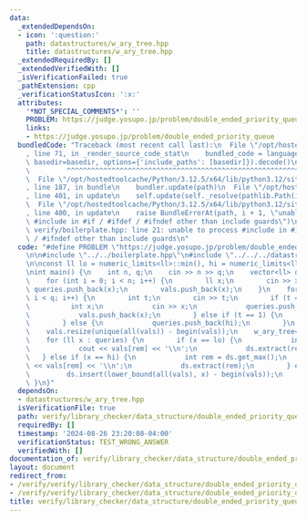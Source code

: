 ```yaml
---
data:
  _extendedDependsOn:
  - icon: ':question:'
    path: datastructures/w_ary_tree.hpp
    title: datastructures/w_ary_tree.hpp
  _extendedRequiredBy: []
  _extendedVerifiedWith: []
  _isVerificationFailed: true
  _pathExtension: cpp
  _verificationStatusIcon: ':x:'
  attributes:
    '*NOT_SPECIAL_COMMENTS*': ''
    PROBLEM: https://judge.yosupo.jp/problem/double_ended_priority_queue
    links:
    - https://judge.yosupo.jp/problem/double_ended_priority_queue
  bundledCode: "Traceback (most recent call last):\n  File \"/opt/hostedtoolcache/Python/3.12.5/x64/lib/python3.12/site-packages/onlinejudge_verify/documentation/build.py\"\
    , line 71, in _render_source_code_stat\n    bundled_code = language.bundle(stat.path,\
    \ basedir=basedir, options={'include_paths': [basedir]}).decode()\n          \
    \         ^^^^^^^^^^^^^^^^^^^^^^^^^^^^^^^^^^^^^^^^^^^^^^^^^^^^^^^^^^^^^^^^^^^^^^^^^^^^^^^^^\n\
    \  File \"/opt/hostedtoolcache/Python/3.12.5/x64/lib/python3.12/site-packages/onlinejudge_verify/languages/cplusplus.py\"\
    , line 187, in bundle\n    bundler.update(path)\n  File \"/opt/hostedtoolcache/Python/3.12.5/x64/lib/python3.12/site-packages/onlinejudge_verify/languages/cplusplus_bundle.py\"\
    , line 401, in update\n    self.update(self._resolve(pathlib.Path(included), included_from=path))\n\
    \  File \"/opt/hostedtoolcache/Python/3.12.5/x64/lib/python3.12/site-packages/onlinejudge_verify/languages/cplusplus_bundle.py\"\
    , line 400, in update\n    raise BundleErrorAt(path, i + 1, \"unable to process\
    \ #include in #if / #ifdef / #ifndef other than include guards\")\nonlinejudge_verify.languages.cplusplus_bundle.BundleErrorAt:\
    \ verify/boilerplate.hpp: line 21: unable to process #include in #if / #ifdef\
    \ / #ifndef other than include guards\n"
  code: "#define PROBLEM \"https://judge.yosupo.jp/problem/double_ended_priority_queue\"\
    \n\n#include \"../../boilerplate.hpp\"\n#include \"../../../datastructures/w_ary_tree.hpp\"\
    \n\nconst ll lo = numeric_limits<ll>::min(), hi = numeric_limits<ll>::max();\n\
    \nint main() {\n    int n, q;\n    cin >> n >> q;\n    vector<ll> queries, vals;\n\
    \    for (int i = 0; i < n; i++) {\n        ll x;\n        cin >> x;\n       \
    \ queries.push_back(x);\n        vals.push_back(x);\n    }\n    for (int i = 0;\
    \ i < q; i++) {\n        int t;\n        cin >> t;\n        if (t == 0) {\n  \
    \          int x;\n            cin >> x;\n            queries.push_back(x);\n\
    \            vals.push_back(x);\n        } else if (t == 1) {\n            queries.push_back(lo);\n\
    \        } else {\n            queries.push_back(hi);\n        }\n    }\n    sort(all(vals));\n\
    \    vals.resize(unique(all(vals)) - begin(vals));\n    w_ary_tree<20000000> ds;\n\
    \    for (ll x : queries) {\n        if (x == lo) {\n            int rem = ds.get_min();\n\
    \            cout << vals[rem] << '\\n';\n            ds.extract(rem);\n     \
    \   } else if (x == hi) {\n            int rem = ds.get_max();\n            cout\
    \ << vals[rem] << '\\n';\n            ds.extract(rem);\n        } else {\n   \
    \         ds.insert(lower_bound(all(vals), x) - begin(vals));\n        }\n   \
    \ }\n}"
  dependsOn:
  - datastructures/w_ary_tree.hpp
  isVerificationFile: true
  path: verify/library_checker/data_structure/double_ended_priority_queue.test.cpp
  requiredBy: []
  timestamp: '2024-08-26 23:20:08-04:00'
  verificationStatus: TEST_WRONG_ANSWER
  verifiedWith: []
documentation_of: verify/library_checker/data_structure/double_ended_priority_queue.test.cpp
layout: document
redirect_from:
- /verify/verify/library_checker/data_structure/double_ended_priority_queue.test.cpp
- /verify/verify/library_checker/data_structure/double_ended_priority_queue.test.cpp.html
title: verify/library_checker/data_structure/double_ended_priority_queue.test.cpp
---
```

